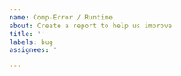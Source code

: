 ```yaml
---
name: Comp-Error / Runtime
about: Create a report to help us improve
title: ''
labels: bug
assignees: ''

---
```



